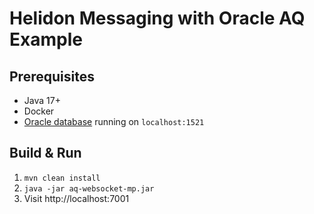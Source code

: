 # Helidon Messaging with Oracle AQ Example

## Prerequisites
* Java 17+ 
* Docker
* [Oracle database](../README.md) running on `localhost:1521`

## Build & Run
1. `mvn clean install`
2. `java -jar aq-websocket-mp.jar`
3. Visit http://localhost:7001

